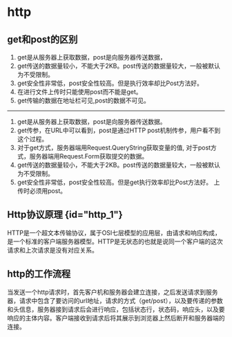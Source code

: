 # http

## get和post的区别
1. get是从服务器上获取数据，post是向服务器传送数据，
2. get传送的数据量较小，不能大于2KB。post传送的数据量较大，一般被默认为不受限制。
3. get安全性非常低，post安全性较高。但是执行效率却比Post方法好。
4. 在进行文件上传时只能使用post而不能是get。
5. get传输的数据在地址栏可见,post的数据不可见。

--- 

1. get是从服务器上获取数据，post是向服务器传送数据。
2. get传参，在URL中可以看到，post是通过HTTP post机制传参，用户看不到这个过程。
3. 对于get方式，服务器端用Request.QueryString获取变量的值, 对于post方式，服务器端用Request.Form获取提交的数据。
4. get传送的数据量较小，不能大于2KB。post传送的数据量较大，一般被默认为不受限制。
5. get安全性非常低，post安全性较高。但是get执行效率却比Post方法好。 上传时必须用post。


## Http协议原理 {id="http_1"}
HTTP是一个超文本传输协议，属于OSI七层模型的应用层，由请求和响应构成，是一个标准的客户端服务器模型。HTTP是无状态的也就是说同一个客户端的这次请求和上次请求是没有对应关系。

## http的工作流程
当发送一个http请求时，首先客户机和服务器会建立连接，之后发送请求到服务器，请求中包含了要访问的url地址，请求的方式（get/post），以及要传递的参数和头信息，服务器接到请求后会进行响应，包括状态行，状态码，响应头，以及要响应的主体内容。客户端接收到请求后将其展示到浏览器上然后断开和服务器端的连接。
